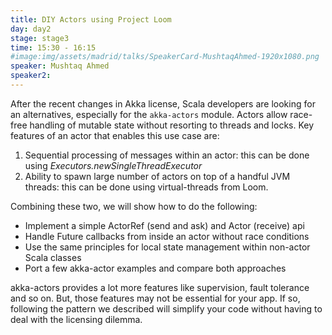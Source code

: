 ```yaml
---
title: DIY Actors using Project Loom
day: day2
stage: stage3
time: 15:30 - 16:15
#image:img/assets/madrid/talks/SpeakerCard-MushtaqAhmed-1920x1080.png
speaker: Mushtaq Ahmed
speaker2:
---
```


After the recent changes in Akka license, Scala developers are looking for an alternatives, especially for the `akka-actors` module. Actors allow race-free handling of mutable state without resorting to threads and locks. Key features of an actor that enables this use case are:
1. Sequential processing of messages within an actor: this can be done using *Executors.newSingleThreadExecutor*
2. Ability to spawn large number of actors on top of a handful JVM threads: this can be done using virtual-threads from Loom.

Combining these two, we will show how to do the following:
- Implement a simple ActorRef (send and ask) and Actor (receive) api
- Handle Future callbacks from inside an actor without race conditions
- Use the same principles for local state management within non-actor Scala classes
- Port a few akka-actor examples and compare both approaches

akka-actors provides a lot more features like supervision, fault tolerance and so on. But, those features may not be essential for your app. If so, following the pattern we described will simplify your code without having to deal with the licensing dilemma.

